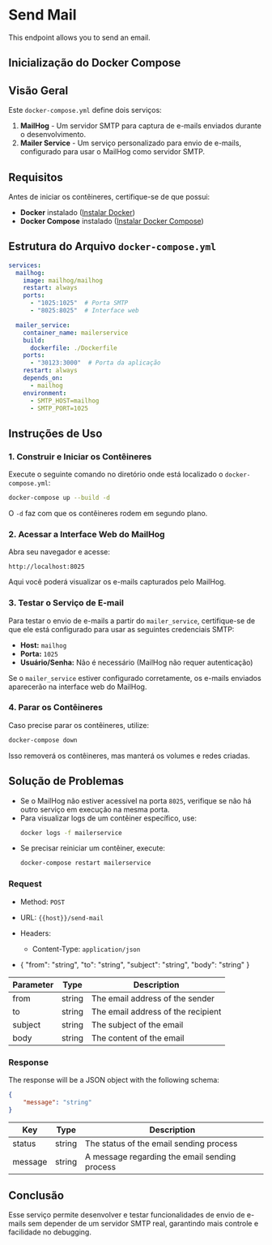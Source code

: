# Send Mail

This endpoint allows you to send an email.
## Inicialização do Docker Compose

## Visão Geral
Este `docker-compose.yml` define dois serviços:

1. **MailHog** - Um servidor SMTP para captura de e-mails enviados durante o desenvolvimento.
2. **Mailer Service** - Um serviço personalizado para envio de e-mails, configurado para usar o MailHog como servidor SMTP.

## Requisitos
Antes de iniciar os contêineres, certifique-se de que possui:
- **Docker** instalado ([Instalar Docker](https://docs.docker.com/get-docker/))
- **Docker Compose** instalado ([Instalar Docker Compose](https://docs.docker.com/compose/install/))

## Estrutura do Arquivo `docker-compose.yml`
```yaml
services:
  mailhog:
    image: mailhog/mailhog
    restart: always
    ports:
      - "1025:1025"  # Porta SMTP
      - "8025:8025"  # Interface web

  mailer_service:
    container_name: mailerservice
    build:
      dockerfile: ./Dockerfile
    ports:
      - "30123:3000"  # Porta da aplicação
    restart: always
    depends_on:
      - mailhog
    environment:
      - SMTP_HOST=mailhog
      - SMTP_PORT=1025
```

## Instruções de Uso
### 1. Construir e Iniciar os Contêineres
Execute o seguinte comando no diretório onde está localizado o `docker-compose.yml`:
```sh
docker-compose up --build -d
```
O `-d` faz com que os contêineres rodem em segundo plano.

### 2. Acessar a Interface Web do MailHog
Abra seu navegador e acesse:
```
http://localhost:8025
```
Aqui você poderá visualizar os e-mails capturados pelo MailHog.

### 3. Testar o Serviço de E-mail
Para testar o envio de e-mails a partir do `mailer_service`, certifique-se de que ele está configurado para usar as seguintes credenciais SMTP:
- **Host:** `mailhog`
- **Porta:** `1025`
- **Usuário/Senha:** Não é necessário (MailHog não requer autenticação)

Se o `mailer_service` estiver configurado corretamente, os e-mails enviados aparecerão na interface web do MailHog.

### 4. Parar os Contêineres
Caso precise parar os contêineres, utilize:
```sh
docker-compose down
```
Isso removerá os contêineres, mas manterá os volumes e redes criadas.

## Solução de Problemas
- Se o MailHog não estiver acessível na porta `8025`, verifique se não há outro serviço em execução na mesma porta.
- Para visualizar logs de um contêiner específico, use:
  ```sh
  docker logs -f mailerservice
  ```
- Se precisar reiniciar um contêiner, execute:
  ```sh
  docker-compose restart mailerservice
  ```
### Request

- Method: `POST`
    
- URL: `{{host}}/send-mail`
    
- Headers:
    
    - Content-Type: `application/json`
        
- { "from": "string", "to": "string", "subject": "string", "body": "string" }
    

| Parameter | Type | Description |
| --- | --- | --- |
| from | string | The email address of the sender |
| to | string | The email address of the recipient |
| subject | string | The subject of the email |
| body | string | The content of the email |

### Response

The response will be a JSON object with the following schema:

``` json
{
    "message": "string"
}

 ```

| Key | Type | Description |
| --- | --- | --- |
| status | string | The status of the email sending process |
| message | string | A message regarding the email sending process |

## Conclusão
Esse serviço permite desenvolver e testar funcionalidades de envio de e-mails sem depender de um servidor SMTP real, garantindo mais controle e facilidade no debugging.
